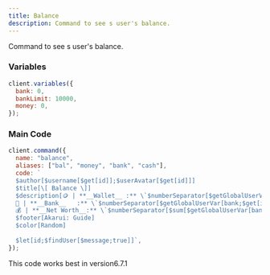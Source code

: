 ```yaml
---
title: Balance
description: Command to see s user's balance.
---
```


Command to see s user's balance.

### Variables

```js
client.variables({
  bank: 0,
  bankLimit: 10000,
  money: 0,
});
```

### Main Code

```js
client.command({
  name: "balance",
  aliases: ["bal", "money", "bank", "cash"],
  code: `
  $author[$username[$get[id]];$userAvatar[$get[id]]]
  $title[\[ Balance \]]
  $description[🪙 | **__Wallet__ :** \`$numberSeparator[$getGlobalUserVar[money;$get[id]];,]\`
  🏦 | **__Bank__   :** \`$numberSeparator[$getGlobalUserVar[bank;$get[id]];,]\` / \`$numberSeparator[$getGlobalUserVar[bankLimit;$get[id]];,]\`
  💰 | **__Net Worth__:** \`$numberSeparator[$sum[$getGlobalUserVar[bank;$get[id]];$getGlobalUserVar[money;$get[id]]];,]\`]
  $footer[Akarui: Guide]
  $color[Random]
  
  $let[id;$findUser[$message;true]]`,
});
```

This code works best in version6.7.1

